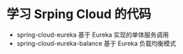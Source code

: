# 学习 Srping Cloud 的代码

* spring-cloud-eureka 基于 Eureka 实现的单体服务调用
* spring-cloud-eureka-balance 基于 Eureka 负载均衡模式